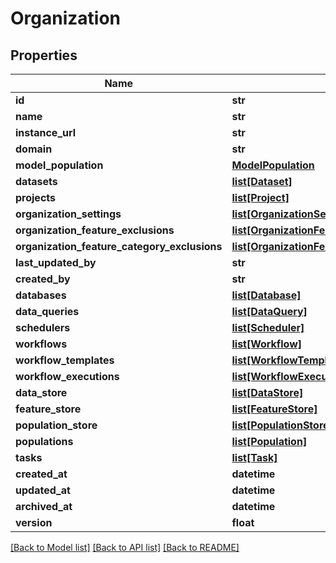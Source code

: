 # Organization

## Properties
Name | Type | Description | Notes
------------ | ------------- | ------------- | -------------
**id** | **str** |  | [optional] 
**name** | **str** |  | 
**instance_url** | **str** |  | [optional] 
**domain** | **str** |  | [optional] 
**model_population** | [**ModelPopulation**](ModelPopulation.md) |  | [optional] 
**datasets** | [**list[Dataset]**](Dataset.md) |  | [optional] 
**projects** | [**list[Project]**](Project.md) |  | [optional] 
**organization_settings** | [**list[OrganizationSetting]**](OrganizationSetting.md) |  | [optional] 
**organization_feature_exclusions** | [**list[OrganizationFeatureExclusion]**](OrganizationFeatureExclusion.md) |  | [optional] 
**organization_feature_category_exclusions** | [**list[OrganizationFeatureCategoryExclusion]**](OrganizationFeatureCategoryExclusion.md) |  | [optional] 
**last_updated_by** | **str** |  | [optional] 
**created_by** | **str** |  | [optional] 
**databases** | [**list[Database]**](Database.md) |  | [optional] 
**data_queries** | [**list[DataQuery]**](DataQuery.md) |  | [optional] 
**schedulers** | [**list[Scheduler]**](Scheduler.md) |  | [optional] 
**workflows** | [**list[Workflow]**](Workflow.md) |  | [optional] 
**workflow_templates** | [**list[WorkflowTemplate]**](WorkflowTemplate.md) |  | [optional] 
**workflow_executions** | [**list[WorkflowExecution]**](WorkflowExecution.md) |  | [optional] 
**data_store** | [**list[DataStore]**](DataStore.md) |  | [optional] 
**feature_store** | [**list[FeatureStore]**](FeatureStore.md) |  | [optional] 
**population_store** | [**list[PopulationStore]**](PopulationStore.md) |  | [optional] 
**populations** | [**list[Population]**](Population.md) |  | [optional] 
**tasks** | [**list[Task]**](Task.md) |  | [optional] 
**created_at** | **datetime** |  | [optional] 
**updated_at** | **datetime** |  | [optional] 
**archived_at** | **datetime** |  | [optional] 
**version** | **float** |  | [optional] 

[[Back to Model list]](../README.md#documentation-for-models) [[Back to API list]](../README.md#documentation-for-api-endpoints) [[Back to README]](../README.md)

